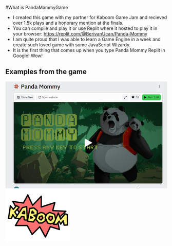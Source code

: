 #What is PandaMammyGame

- I created this game with my partner for Kaboom Game Jam and recieved over 1.5k plays and a honorary mention at the finals.
- You can compile and play it or use Replit where it hosted to play it in your browser: https://replit.com/@BerivanUcan/Panda-Mommy
- I am quite proud that I was able to learn a Game Engine in a week and create such loved game with some JavaScript Wizardy. 
- It is the first thing that comes up when you type Panda Mommy Replit in Google! Wow!


## Examples from the game

![Image](pandamomy.PNG)
![kaboom](learn/kaboom.png)

